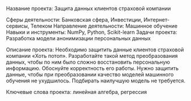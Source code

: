 Название проекта:
Защита данных клиентов страховой компании

Сферы деятельности: Банковская сфера, Инвестиции, Интернет-сервисы, Телеком
Направление деятельности: Машинное обучение
Навыки и инструменты: NumPy, Python, Scikit-learn
Задачи проекта: Разработка модели анонимизации персональных данных

Описание проекта: Необходимо защитить данные клиентов страховой компании «Хоть потоп». Разработайте такой метод преобразования данных, чтобы по ним было сложно восстановить персональную информацию. Обоснуйте корректность его работы. Нужно защитить данные, чтобы при преобразовании качество моделей машинного обучения не ухудшилось. Подбирать наилучшую модель не требуется.

Ключевые слова проекта: линейная алгебра, регрессия